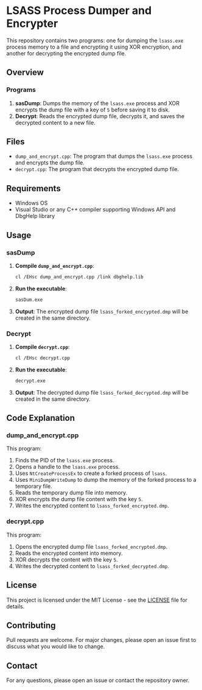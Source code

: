 
# LSASS Process Dumper and Encrypter

This repository contains two programs: one for dumping the `lsass.exe` process memory to a file and encrypting it using XOR encryption, and another for decrypting the encrypted dump file.

## Overview

### Programs

1. **sasDump**: Dumps the memory of the `lsass.exe` process and XOR encrypts the dump file with a key of `5` before saving it to disk.
2. **Decrypt**: Reads the encrypted dump file, decrypts it, and saves the decrypted content to a new file.

## Files

- `dump_and_encrypt.cpp`: The program that dumps the `lsass.exe` process and encrypts the dump file.
- `decrypt.cpp`: The program that decrypts the encrypted dump file.

## Requirements

- Windows OS
- Visual Studio or any C++ compiler supporting Windows API and DbgHelp library

## Usage

### sasDump

1. **Compile `dump_and_encrypt.cpp`**:
    ```sh
    cl /EHsc dump_and_encrypt.cpp /link dbghelp.lib
    ```

2. **Run the executable**:
    ```sh
    sasDum.exe
    ```

3. **Output**: The encrypted dump file `lsass_forked_encrypted.dmp` will be created in the same directory.

### Decrypt

1. **Compile `decrypt.cpp`**:
    ```sh
    cl /EHsc decrypt.cpp
    ```

2. **Run the executable**:
    ```sh
    decrypt.exe
    ```

3. **Output**: The decrypted dump file `lsass_forked_decrypted.dmp` will be created in the same directory.

## Code Explanation

### dump_and_encrypt.cpp

This program:
1. Finds the PID of the `lsass.exe` process.
2. Opens a handle to the `lsass.exe` process.
3. Uses `NtCreateProcessEx` to create a forked process of `lsass`.
4. Uses `MiniDumpWriteDump` to dump the memory of the forked process to a temporary file.
5. Reads the temporary dump file into memory.
6. XOR encrypts the dump file content with the key `5`.
7. Writes the encrypted content to `lsass_forked_encrypted.dmp`.

### decrypt.cpp

This program:
1. Opens the encrypted dump file `lsass_forked_encrypted.dmp`.
2. Reads the encrypted content into memory.
3. XOR decrypts the content with the key `5`.
4. Writes the decrypted content to `lsass_forked_decrypted.dmp`.

## License

This project is licensed under the MIT License - see the [LICENSE](LICENSE) file for details.

## Contributing

Pull requests are welcome. For major changes, please open an issue first to discuss what you would like to change.

## Contact

For any questions, please open an issue or contact the repository owner.
